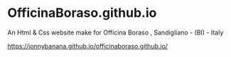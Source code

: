 # OfficinaBoraso.github.io
An Html &amp; Css website make for  Officina Boraso , Sandigliano - (BI) - Italy

https://jonnybanana.github.io/officinaboraso.github.io/

